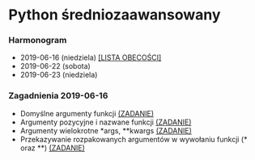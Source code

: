 # Python średniozaawansowany

### Harmonogram

- 2019-06-16 (niedziela) [[LISTA OBECOŚCI]](lista_2019_06_16.md)
- 2019-06-22 (sobota)
- 2019-06-23 (niedziela)

### Zagadnienia 2019-06-16
* Domyślne argumenty funkcji [(ZADANIE)](zadania/default_args.md)
* Argumenty pozycyjne i nazwane funkcji [(ZADANIE)](zadania/positional_named_args.md)
* Argumenty wielokrotne *args, **kwargs [(ZADANIE)](zadania/args_kwargs.md)
* Przekazywanie rozpakowanych argumentów w wywołaniu funkcji (* oraz **) [(ZADANIE)](zadania/unpack_args_kwargs.md)